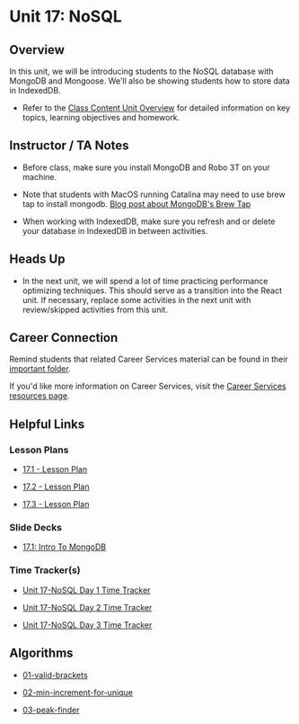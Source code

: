 # Unit 17: NoSQL

## Overview

In this unit, we will be introducing students to the NoSQL database with MongoDB and Mongoose. We'll also be showing students how to store data in IndexedDB.

  * Refer to the [Class Content Unit Overview](../../../01-Class-Content/17-NoSQL/README.md) for detailed information on key topics, learning objectives and homework.

## Instructor / TA Notes

* Before class, make sure you install MongoDB and Robo 3T on your machine. 

* Note that students with MacOS running Catalina may need to use brew tap to install mongodb. [Blog post about MongoDB's Brew Tap](https://www.mongodb.com/blog/post/mongodbs-official-brew-tap-now-open-and-flowing)

* When working with IndexedDB, make sure you refresh and or delete your database in IndexedDB in between activities.

## Heads Up

* In the next unit, we will spend a lot of time practicing performance optimizing techniques. This should serve as a transition into the React unit. If necessary, replace some activities in the next unit with review/skipped activities from this unit.

## Career Connection
Remind students that related Career Services material can be found in their [important folder](../../../01-Class-Content/17-NoSQL/04-Important/CAREER-CONNECTION.md).

If you'd like more information on Career Services, visit the [Career Services resources page](https://mycareerspot.org/).

## Helpful Links

### Lesson Plans

  * [17.1 - Lesson Plan](01-Day_MongoDB/17.1-LESSON-PLAN.md)

  * [17.2 - Lesson Plan](02-Day_Mongoose/17.2-LESSON-PLAN.md)

  * [17.3 - Lesson Plan](03-Day_IndexedDB/17.3-LESSON-PLAN.md)

### Slide Decks

  * [17.1: Intro To MongoDB](https://docs.google.com/presentation/d/1JHT8-zZ-JWHg_zKDXEVy-leNegSipr26HBTNIEl3J3Y/edit?usp=sharing)

### Time Tracker(s)

  * [Unit 17-NoSQL Day 1 Time Tracker](https://docs.google.com/spreadsheets/d/1a4JbqI3NUd2qe6nKqYF_w5X0TXz7tG_TKXa1fcvuaXM/edit?usp=sharing)

  * [Unit 17-NoSQL Day 2 Time Tracker](https://docs.google.com/spreadsheets/d/1lICiFCUP4-tUDzW8lw64clnlr9OlhczRgVDer8eRZrU/edit?usp=sharing)

  * [Unit 17-NoSQL Day 3 Time Tracker](https://docs.google.com/spreadsheets/d/1bYAmAub9oKysRzfmfXRBCTOonOhT11bgqARNUpwowl8/edit#gid=0)

## Algorithms

  * [01-valid-brackets](../../../01-Class-Content/17-NoSQL/03-Algorithms/01-valid-brackets)

  * [02-min-increment-for-unique](../../../01-Class-Content/17-NoSQL/03-Algorithms/02-min-increment-for-unique)

  * [03-peak-finder](../../../01-Class-Content/17-NoSQL/03-Algorithms/03-peak-finder)
